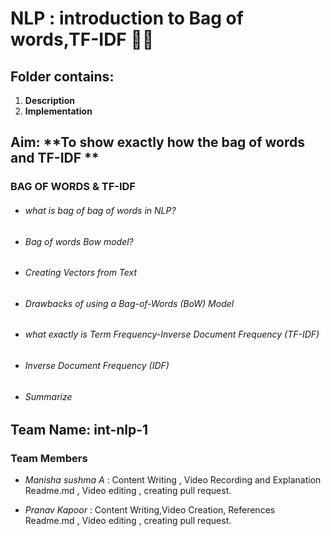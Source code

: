 # NLP : introduction to Bag of words,TF-IDF 👩‍💻
## **Folder contains**:
1. **Description** 
2. **Implementation**

## **Aim**: **To show exactly how the bag of words and TF-IDF **
### BAG OF WORDS & TF-IDF
* ###### what is bag of  bag of words in NLP?
* ###### Bag of words Bow model?
* ###### Creating Vectors from Text
* ###### Drawbacks of using a Bag-of-Words (BoW) Model
* ###### what exactly is Term Frequency-Inverse Document Frequency (TF-IDF)
* ###### Inverse Document Frequency (IDF)
* ###### Summarize


## **Team Name**: int-nlp-1

### Team Members
* *Manisha sushma A*   :  Content Writing , Video Recording and Explanation   
Readme.md , Video editing , creating pull request.

* *Pranav Kapoor*   :  Content Writing,Video Creation, References  
Readme.md , Video editing , creating pull request.

